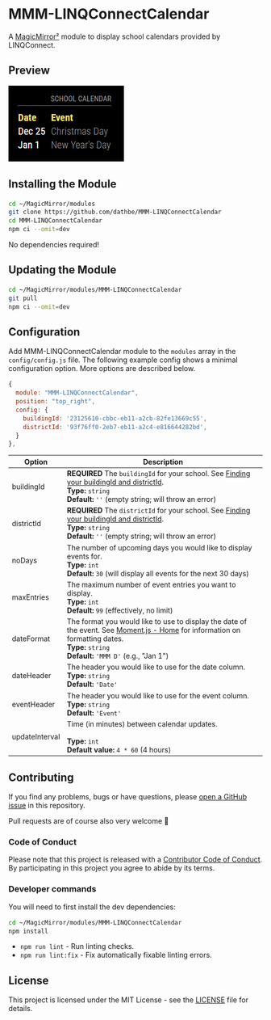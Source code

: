 # MMM-LINQConnectCalendar

A [MagicMirror²](https://magicmirror.builders/) module to display school calendars provided by LINQConnect.

## Preview

![screenshot](screenshot.png)

## Installing the Module

```bash
cd ~/MagicMirror/modules
git clone https://github.com/dathbe/MMM-LINQConnectCalendar
cd MMM-LINQConnectCalendar
npm ci --omit=dev
```

No dependencies required!

## Updating the Module

```bash
cd ~/MagicMirror/modules/MMM-LINQConnectCalendar
git pull
npm ci --omit=dev
```

## Configuration

Add MMM-LINQConnectCalendar module to the `modules` array in the `config/config.js` file. The following example config shows a minimal configuration option. More options are described below.

```javascript
{
  module: "MMM-LINQConnectCalendar",
  position: "top_right",
  config: {
    buildingId: '23125610-cbbc-eb11-a2cb-82fe13669c55',
    districtId: '93f76ff0-2eb7-eb11-a2c4-e816644282bd',
  }
},
```

| Option         | Description
| -------        |  -------
| buildingId     | **REQUIRED** The `buildingId` for your school. See [Finding your buildingId and districtId](https://github.com/evanhsu/MMM-TitanSchoolMealMenu?tab=readme-ov-file#finding-your-buildingid-and-districtid).<br>**Type:** `string`<br>**Default:** `''` (empty string; will throw an error)
| districtId     | **REQUIRED** The `districtId` for your school. See [Finding your buildingId and districtId](https://github.com/evanhsu/MMM-TitanSchoolMealMenu?tab=readme-ov-file#finding-your-buildingid-and-districtid).<br>**Type:** `string`<br>**Default:** `''` (empty string; will throw an error)
| noDays         | The number of upcoming days you would like to display events for.<br>**Type:** `int`<br>**Default:** `30` (will display all events for the next 30 days)
| maxEntries     | The maximum number of event entries you want to display.<br>**Type:** `int`<br>**Default:** `99` (effectively, no limit)
| dateFormat     | The format you would like to use to display the date of the event.  See [Moment.js - Home](https://momentjs.com/) for information on formatting dates.<br>**Type:** `string`<br>**Default:** `'MMM D'` (e.g., "Jan 1")
| dateHeader     | The header you would like to use for the date column.<br>**Type:** `string`<br>**Default:** `'Date'`
| eventHeader    | The header you would like to use for the event column.<br>**Type:** `string`<br>**Default:** `'Event'`
| updateInterval | Time (in minutes) between calendar updates.<br><br>**Type:** `int`<br> **Default value:** `4 * 60` (4 hours)

## Contributing

If you find any problems, bugs or have questions, please [open a GitHub issue](https://github.com/dathbe/MMM-LINQConnectCalendar/issues) in this repository.

Pull requests are of course also very welcome 🙂

### Code of Conduct

Please note that this project is released with a [Contributor Code of Conduct](CODE_OF_CONDUCT.md). By participating in this project you agree to abide by its terms.

### Developer commands

You will need to first install the dev dependencies:

```bash
cd ~/MagicMirror/modules/MMM-LINQConnectCalendar
npm install
```

- `npm run lint` - Run linting checks.
- `npm run lint:fix` - Fix automatically fixable linting errors.

## License

This project is licensed under the MIT License - see the [LICENSE](LICENSE.md) file for details.

